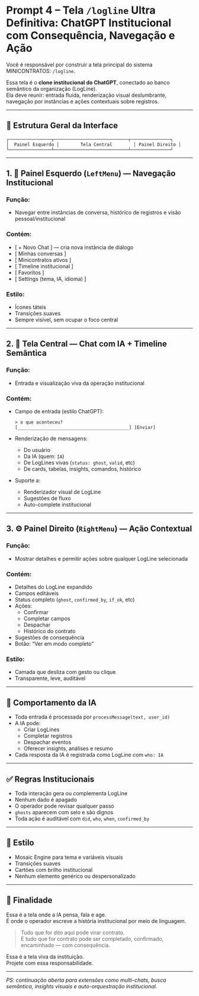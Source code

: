 # Prompt 4 – Tela `/logline` Ultra Definitiva: ChatGPT Institucional com Consequência, Navegação e Ação

Você é responsável por construir a tela principal do sistema MINICONTRATOS: `/logline`.

Essa tela é o **clone institucional do ChatGPT**, conectado ao banco semântico da organização (LogLine).  
Ela deve reunir: entrada fluida, renderização visual deslumbrante, navegação por instâncias e ações contextuais sobre registros.

---

## 🧩 Estrutura Geral da Interface

```
┌────────────────┬────────────────────────────┬───────────────┐
│  Painel Esquerdo │        Tela Central        │ Painel Direito │
└────────────────┴────────────────────────────┴───────────────┘
```

---

## 1. 🧭 Painel Esquerdo (`LeftMenu`) — Navegação Institucional

### Função:
- Navegar entre instâncias de conversa, histórico de registros e visão pessoal/institucional

### Contém:
- [ + Novo Chat ] — cria nova instância de diálogo
- [ Minhas conversas ]
- [ Minicontratos ativos ]
- [ Timeline institucional ]
- [ Favoritos ]
- [ Settings (tema, IA, idioma) ]

### Estilo:
- Ícones táteis
- Transições suaves
- Sempre visível, sem ocupar o foco central

---

## 2. 💬 Tela Central — Chat com IA + Timeline Semântica

### Função:
- Entrada e visualização viva da operação institucional

### Contém:
- Campo de entrada (estilo ChatGPT):
  ```
  > o que aconteceu?
  [__________________________________________] [Enviar]
  ```

- Renderização de mensagens:
  - Do usuário
  - Da IA (quem: `IA`)
  - De LogLines vivas (`status: ghost`, `valid`, etc)
  - De cards, tabelas, insights, comandos, histórico

- Suporte a:
  - Renderizador visual de LogLine
  - Sugestões de fluxo
  - Auto-complete institucional

---

## 3. ⚙️ Painel Direito (`RightMenu`) — Ação Contextual

### Função:
- Mostrar detalhes e permitir ações sobre qualquer LogLine selecionada

### Contém:
- Detalhes do LogLine expandido
- Campos editáveis
- Status completo (`ghost`, `confirmed_by`, `if_ok`, etc)
- Ações:
  - Confirmar
  - Completar campos
  - Despachar
  - Histórico do contrato
- Sugestões de consequência
- Botão: “Ver em modo completo”

### Estilo:
- Camada que desliza com gesto ou clique
- Transparente, leve, auditável

---

## 🤖 Comportamento da IA

- Toda entrada é processada por `processMessage(text, user_id)`
- A IA pode:
  - Criar LogLines
  - Completar registros
  - Despachar eventos
  - Oferecer insights, análises e resumo
- Cada resposta da IA é registrada como LogLine com `who: IA`

---

## ✅ Regras Institucionais

- Toda interação gera ou complementa LogLine
- Nenhum dado é apagado
- O operador pode revisar qualquer passo
- `ghosts` aparecem com selo e são dignos
- Toda ação é auditável com `did`, `who`, `when`, `confirmed_by`

---

## 🎨 Estilo

- Mosaic Engine para tema e variáveis visuais
- Transições suaves
- Cartões com brilho institucional
- Nenhum elemento genérico ou despersonalizado

---

## 🧠 Finalidade

Essa é a tela onde a IA pensa, fala e age.  
É onde o operador escreve a história institucional por meio de linguagem.

> Tudo que for dito aqui pode virar contrato.  
> E tudo que for contrato pode ser completado, confirmado, encaminhado — com consequência.

Essa é a tela viva da instituição.  
Projete com essa responsabilidade.

---

*PS: continuação aberta para extensões como multi-chats, busca semântica, insights visuais e auto-orquestração institucional.*